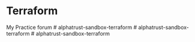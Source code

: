 # Terraform
My Practice forum
#   a l p h a t r u s t - s a n d b o x - t e r r a f o r m  
 #   a l p h a t r u s t - s a n d b o x - t e r r a f o r m  
 #   a l p h a t r u s t - s a n d b o x - t e r r a f o r m  
 